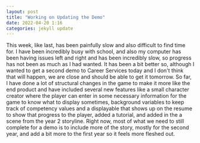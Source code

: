 ```yaml
---
layout: post
title: "Working on Updating the Demo"
date: 2022-04-20 1:16
categories: jekyll update
---
```

This week, like last, has been painfully slow and also difficult to find time for.
I have been incredibly busy with school, and also my computer has been having issues
left and right and has been incredibly slow, so progress has not been as much as
I had wanted. It has been a bit better so, although I wanted to get a second demo
to Career Services today and I don't think that will happen, we are close and should
be able to get it tomorrow. So far, I have done a lot of structural changes in the
game to make it more like the end product and have included several new features
like a small character creator where the player can enter in some necessary information
for the game to know what to display sometimes, background variables to keep track
of competency values and a displayable that shows up on the resume to show that progress
to the player, added a tutorial, and added in the a scene from the year 2 storyline.
Right now, most of what we need to still complete for a demo is to include more
of the story, mostly for the second year, and add a bit more to the first year
so it feels more fleshed out.
